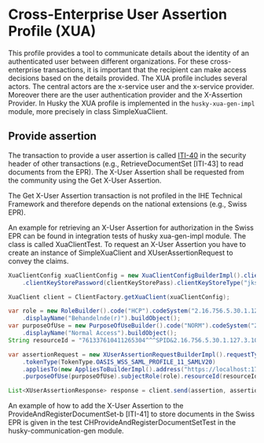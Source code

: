 # Cross-Enterprise User Assertion Profile (XUA)

This profile provides a tool to communicate details about the identity of an authenticated user between different organizations. For these cross-enterprise transactions, it is important that the recipient can make access decisions based on the details provided. The XUA profile includes several actors. The central actors are the x-service user and the x-service provider. Moreover there are the user authentication provider and the X-Assertion Provider.
In Husky the XUA profile is implemented in the `husky-xua-gen-impl` module, more precisely in class SimpleXuaClient.

## Provide assertion

The transaction to provide a user assertion is called [ITI-40](<https://profiles.ihe.net/ITI/TF/Volume2/ITI-40.html>) 
in the security header of other transactions (e.g., RetrieveDocumentSet [ITI-43] to read documents from the EPR). 
The X-User Assertion shall be requested from the community using the Get X-User Assertion.

The Get X-User Assertion transaction is not profiled in the IHE Technical Framework and therefore depends on the 
national extensions (e.g., Swiss EPR). 

An example for retrieving an X-User Assertion for authorization in the Swiss EPR can be found in integration tests of 
husky xua-gen-impl module. The class is called XuaClientTest. To request an X-User Assertion you have to create an 
instance of SimpleXuaClient and XUserAssertionRequest to convey the claims.

```java
XuaClientConfig xuaClientConfig = new XuaClientConfigBuilderImpl().clientKeyStore(clientKeyStore)
    .clientKeyStorePassword(clientKeyStorePass).clientKeyStoreType("jks").url(urlToXua).create();

XuaClient client = ClientFactory.getXuaClient(xuaClientConfig);

var role = new RoleBuilder().code("HCP").codeSystem("2.16.756.5.30.1.127.3.10.6")
    .displayName("Behandelnde(r)").buildObject();
var purposeOfUse = new PurposeOfUseBuilder().code("NORM").codeSystem("2.16.756.5.30.1.127.3.10.6")
    .displayName("Normal Access").buildObject();
String resourceId = "761337610411265304^^^SPID&2.16.756.5.30.1.127.3.10.3&ISO";

var assertionRequest = new XUserAssertionRequestBuilderImpl().requestType(RequestType.WST_ISSUE)
    .tokenType(TokenType.OASIS_WSS_SAML_PROFILE_11_SAMLV20)
    .appliesTo(new AppliesToBuilderImpl().address("https://localhost:17001/services/iti18").create())
    .purposeOfUse(purposeOfUse).subjectRole(role).resourceId(resourceId).create();

List<XUserAssertionResponse> response = client.send(assertion, assertionRequest);

```

An example of how to add the X-User Assertion to the ProvideAndRegisterDocumentSet-b [ITI-41] to store documents 
in the Swiss EPR is given in the test CHProvideAndRegisterDocumentSetTest in the husky-communication-gen module. 
